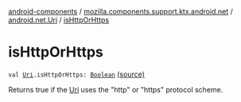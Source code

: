[android-components](../../index.md) / [mozilla.components.support.ktx.android.net](../index.md) / [android.net.Uri](index.md) / [isHttpOrHttps](./is-http-or-https.md)

# isHttpOrHttps

`val `[`Uri`](https://developer.android.com/reference/android/net/Uri.html)`.isHttpOrHttps: `[`Boolean`](https://kotlinlang.org/api/latest/jvm/stdlib/kotlin/-boolean/index.html) [(source)](https://github.com/mozilla-mobile/android-components/blob/master/components/support/ktx/src/main/java/mozilla/components/support/ktx/android/net/Uri.kt#L28)

Returns true if the [Uri](https://developer.android.com/reference/android/net/Uri.html) uses the "http" or "https" protocol scheme.


